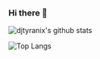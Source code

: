 ### Hi there 👋

<!--
**djtyranix/djtyranix** is a ✨ _special_ ✨ repository because its `README.md` (this file) appears on your GitHub profile.

Here are some ideas to get you started:

- 🔭 I’m currently working on ...
- 🌱 I’m currently learning ...
- 👯 I’m looking to collaborate on ...
- 🤔 I’m looking for help with ...
- 💬 Ask me about ...
- 📫 How to reach me: ...
- 😄 Pronouns: ...
- ⚡ Fun fact: ...
-->

![djtyranix's github stats](https://github-readme-stats.vercel.app/api?username=djtyranix&show_icons=true&text_color=1b262c&title_color=0f4c75&icon_color=bbe1fa&hide_border=true)

![Top Langs](https://github-readme-stats.vercel.app/api/top-langs/?username=djtyranix&layout=compact&text_color=1b262c&title_color=0f4c75&icon_color=bbe1fa&hide_border=true)
